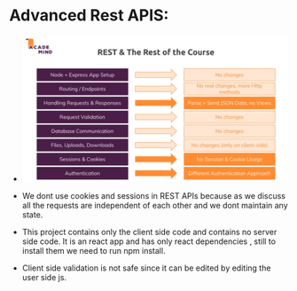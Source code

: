 # Advanced Rest APIS:

* ![](2022-05-28-15-17-25.png)

* We dont use cookies and sessions in REST APIs because as we discuss all the requests are independent of each other and we dont maintain any state.

* This project contains only the client side code and contains no server side code. It is an react app and has only react dependencies , still to install them we need to run npm install.

* Client side validation is not safe since it can be edited by editing the user side js.